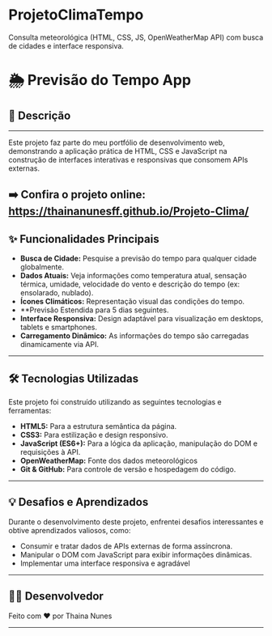 # ProjetoClimaTempo
Consulta meteorológica (HTML, CSS, JS, OpenWeatherMap API) com busca de cidades e interface responsiva. 
# 🌦️ Previsão do Tempo App

## 📝 Descrição
---

Este projeto faz parte do meu portfólio de desenvolvimento web, demonstrando a aplicação prática de HTML, CSS e JavaScript na construção de interfaces interativas e responsivas que consomem APIs externas.

➡️ **Confira o projeto online:** https://thainanunesff.github.io/Projeto-Clima/
---

## ✨ Funcionalidades Principais

* **Busca de Cidade:** Pesquise a previsão do tempo para qualquer cidade globalmente.
* **Dados Atuais:** Veja informações como temperatura atual, sensação térmica, umidade, velocidade do vento e descrição do tempo (ex: ensolarado, nublado).
* **Ícones Climáticos:** Representação visual das condições do tempo.
* **Previsão Estendida para 5 dias seguintes.
* **Interface Responsiva:** Design adaptável para visualização em desktops, tablets e smartphones.
* **Carregamento Dinâmico:** As informações do tempo são carregadas dinamicamente via API.

---

## 🛠️ Tecnologias Utilizadas

Este projeto foi construído utilizando as seguintes tecnologias e ferramentas:

* **HTML5:** Para a estrutura semântica da página.
* **CSS3:** Para estilização e design responsivo.
* **JavaScript (ES6+):** Para a lógica da aplicação, manipulação do DOM e requisições à API.
* **OpenWeatherMap:** Fonte dos dados meteorológicos
* **Git & GitHub:** Para controle de versão e hospedagem do código.
---

## 💡 Desafios e Aprendizados

Durante o desenvolvimento deste projeto, enfrentei desafios interessantes e obtive aprendizados valiosos, como:

* Consumir e tratar dados de APIs externas de forma assíncrona.
* Manipular o DOM com JavaScript para exibir informações dinâmicas.
* Implementar uma interface responsiva e agradável


---

## 🧑‍💻 Desenvolvedor

Feito com ❤️ por Thaina Nunes

---
